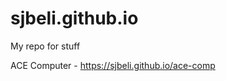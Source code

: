 # sjbeli.github.io
My repo for stuff

ACE Computer - <a href="https://sjbeli.github.io/ace">https://sjbeli.github.io/ace-comp</a>